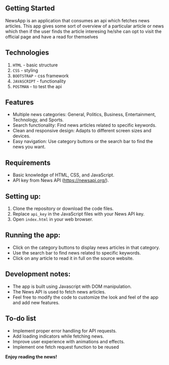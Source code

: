 ## Getting Started

NewsApp is an application that consumes an api which fetches news articles.
This app gives some sort of overview of a particular article or news which then if the user finds the article interesing he/she can opt to visit the official page and have a read for themselves

## Technologies

1. `HTML` - basic structure
2. `CSS` - styling
3. `BOOTSTRAP` - css framework
4. `JAVASCRIPT` - functionality
5. `POSTMAN` - to test the api

## Features

* Multiple news categories: General, Politics, Business, Entertainment, Technology, and Sports.
* Search functionality: Find news articles related to specific keywords.
* Clean and responsive design: Adapts to different screen sizes and devices.
* Easy navigation: Use category buttons or the search bar to find the news you want.

## Requirements

* Basic knowledge of HTML, CSS, and JavaScript.
* API key from News API (https://newsapi.org/).

## Setting up:

1. Clone the repository or download the code files.
2. Replace `api_key` in the JavaScript files with your News API key.
3. Open `index.html` in your web browser.

## Running the app:

* Click on the category buttons to display news articles in that category.
* Use the search bar to find news related to specific keywords.
* Click on any article to read it in full on the source website.

## Development notes:

* The app is built using Javascript with DOM manipulation.
* The News API is used to fetch news articles.
* Feel free to modify the code to customize the look and feel of the app and add new features.

## To-do list

* Implement proper error handling for API requests.
* Add loading indicators while fetching news.
* Improve user experience with animations and effects.
* Implement one fetch request function to be reused

**Enjoy reading the news!**

